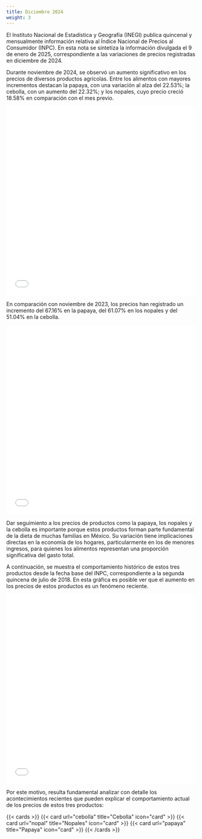 ```yaml
---
title: Diciembre 2024
weight: 3
---
```


El Instituto Nacional de Estadística y Geografía (INEGI) publica quincenal y mensualmente información relativa al Índice Nacional de Precios al Consumidor (INPC). En esta nota se sintetiza la información divulgada el 9 de enero de 2025, correspondiente a las variaciones de precios registradas en diciembre de 2024.

Durante noviembre de 2024, se observó un aumento significativo en los precios de diversos productos agrícolas. Entre los alimentos con mayores incrementos destacan la papaya, con una variación al alza del 22.53%; la cebolla, con un aumento del 22.32%; y los nopales, cuyo precio creció 18.58% en comparación con el mes previo.

<iframe src="/treemap_inpc_mensual_dic24.html" width="100%" height="500" style="border:none;"></iframe>

En comparación con noviembre de 2023, los precios han registrado un incremento del 67.16% en la papaya, del 61.07% en los nopales y del 51.04% en la cebolla.

<iframe src="/treemap_inpc_anual_dic24.html" width="100%" height="500" style="border:none;"></iframe>

Dar seguimiento a los precios de productos como la papaya, los nopales y la cebolla es importante porque estos productos forman parte fundamental de la dieta de muchas familias en México. Su variación tiene implicaciones directas en la economía de los hogares, particularmente en los de menores ingresos, para quienes los alimentos representan una proporción significativa del gasto total.

A continuación, se muestra el comportamiento histórico de estos tres productos desde la fecha base del INPC, correspondiente a la segunda quincena de julio de 2018. En esta gráfica es posible ver que el aumento en los precios de estos productos es un fenómeno reciente.

<iframe src="/lines.html" width="100%" height="500" style="border:none;"></iframe>

Por este motivo, resulta fundamental analizar con detalle los acontecimientos recientes que pueden explicar el comportamiento actual de los precios de estos tres productos:

{{< cards >}}
  {{< card url="cebolla" title="Cebolla" icon="card" >}}
  {{< card url="nopal" title="Nopales" icon="card" >}}
  {{< card url="papaya" title="Papaya" icon="card" >}}
{{< /cards >}}
